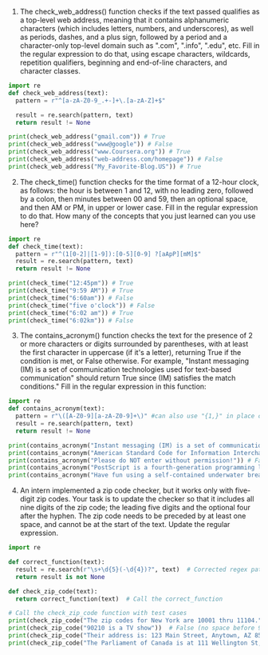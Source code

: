 
1. The check_web_address() function checks if the text passed qualifies as a top-level web address, meaning that it contains alphanumeric characters (which includes letters, numbers, and underscores), as well as periods, dashes, and a plus sign, followed by a period and a character-only top-level domain such as ".com", ".info", ".edu", etc. Fill in the regular expression to do that, using escape characters, wildcards, repetition qualifiers, beginning and end-of-line characters, and character classes.

```python
import re
def check_web_address(text):
  pattern = r"^[a-zA-Z0-9_.+-]+\.[a-zA-Z]+$"

  result = re.search(pattern, text)
  return result != None

print(check_web_address("gmail.com")) # True
print(check_web_address("www@google")) # False
print(check_web_address("www.Coursera.org")) # True
print(check_web_address("web-address.com/homepage")) # False
print(check_web_address("My_Favorite-Blog.US")) # True
```

2. The check_time() function checks for the time format of a 12-hour clock, as follows: the hour is between 1 and 12, with no leading zero, followed by a colon, then minutes between 00 and 59, then an optional space, and then AM or PM, in upper or lower case. Fill in the regular expression to do that. How many of the concepts that you just learned can you use here?

```python
import re
def check_time(text):
  pattern = r"^(1[0-2]|[1-9]):[0-5][0-9] ?[aApP][mM]$"
  result = re.search(pattern, text)
  return result != None

print(check_time("12:45pm")) # True
print(check_time("9:59 AM")) # True
print(check_time("6:60am")) # False
print(check_time("five o'clock")) # False
print(check_time("6:02 am")) # True
print(check_time("6:02km")) # False
```
3. The contains_acronym() function checks the text for the presence of 2 or more characters or digits surrounded by parentheses, with at least the first character in uppercase (if it's a letter), returning True if the condition is met, or False otherwise. For example, "Instant messaging (IM) is a set of communication technologies used for text-based communication" should return True since (IM) satisfies the match conditions." Fill in the regular expression in this function: 

``` python
import re
def contains_acronym(text):
  pattern = r"\([A-Z0-9][a-zA-Z0-9]+\)" #can also use "{1,}" in place of "+". "{1,5}" for example controls 1 to 5 characters"
  result = re.search(pattern, text)
  return result != None

print(contains_acronym("Instant messaging (IM) is a set of communication technologies used for text-based communication")) # True
print(contains_acronym("American Standard Code for Information Interchange (ASCII) is a character encoding standard for electronic communication")) # True
print(contains_acronym("Please do NOT enter without permission!")) # False
print(contains_acronym("PostScript is a fourth-generation programming language (4GL)")) # True
print(contains_acronym("Have fun using a self-contained underwater breathing apparatus (Scuba)!")) # True
```

4. An intern implemented a zip code checker, but it works only with five-digit zip codes. Your task is to update the checker so that it includes all nine digits of the zip code; the leading five digits and the optional four after the hyphen. The zip code needs to be preceded by at least one space, and cannot be at the start of the text. Update the regular expression.

```python
import re

def correct_function(text):
  result = re.search(r"\s+\d{5}(-\d{4})?", text)  # Corrected regex pattern with space
  return result is not None

def check_zip_code(text):
  return correct_function(text)  # Call the correct_function

# Call the check_zip_code function with test cases
print(check_zip_code("The zip codes for New York are 10001 thru 11104."))  # True
print(check_zip_code("90210 is a TV show"))  # False (no space before 90210)
print(check_zip_code("Their address is: 123 Main Street, Anytown, AZ 85258-0001."))  # True
print(check_zip_code("The Parliament of Canada is at 111 Wellington St, Ottawa, ON K1A0A9."))  # False
```

